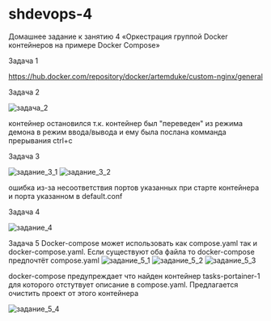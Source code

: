 # shdevops-4

Домашнее задание к занятию 4 «Оркестрация группой Docker контейнеров на примере Docker Compose»

Задача 1

https://hub.docker.com/repository/docker/artemduke/custom-nginx/general

Задача 2

![задача_2](https://github.com/ArtemDuke/shdevops-4/assets/161213872/654aff73-3e1d-420f-968d-5fad27b1d371)

контейнер остановился т.к. контейнер был "переведен" из режима демона в режим ввода/вывода и ему была послана комманда прерывания ctrl+c

Задача 3

![задание_3_1](https://github.com/ArtemDuke/shdevops-4/assets/161213872/e403365c-43f5-4784-8db7-7d1065c9caf7)
![задание_3_2](https://github.com/ArtemDuke/shdevops-4/assets/161213872/25e5869d-d117-4cdc-9ecb-9b5687f9330c)

ошибка из-за несоответствия портов указанных при старте контейнера и порта указанном в default.conf 

Задача 4

![задание_4](https://github.com/ArtemDuke/shdevops-4/assets/161213872/99098d52-5df2-4999-991a-44bf9956846b)

Задача 5
Docker-compose может использовать как compose.yaml так и docker-compose.yaml. Если существуют оба файла то docker-compose предпочтёт compose.yaml
![задание_5_1](https://github.com/ArtemDuke/shdevops-4/assets/161213872/50d0f2eb-5af2-4420-b48e-abf1c452b99c)
![задание_5_2](https://github.com/ArtemDuke/shdevops-4/assets/161213872/5b95a27e-b914-49a7-9534-cecded594d81)
![задание_5_3](https://github.com/ArtemDuke/shdevops-4/assets/161213872/c784b031-8ecb-468a-b020-f419fe0f9054)

docker-compose предупреждает что найден контейнер tasks-portainer-1 для которого отстутвует описание в compose.yaml. Предлагается очистить проект от этого контейнера 

 ![задание_5_4](https://github.com/ArtemDuke/shdevops-4/assets/161213872/bf1adb4f-09f5-42d5-8c0f-3f650bb51cae)
